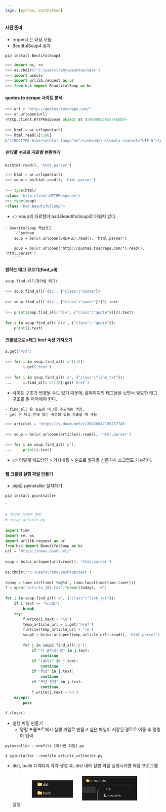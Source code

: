 ```yaml
---
tags: [python, DoItPython]
---
```


#### 사전 준비
- request 는 내장 모듈
- BeutifulSoup4 설치
```
pip install BeutifulSoup4
```

```python
>>> import os, re
>>> os.chdir(r'c:\users\ramy\desktop\test')
>>> import usecsv
>>> import urllib.request as ur
>>> from bs4 import BeautifulSoup as bs
```

#### quotes to scrape 사이트 분석
```python
>>> url = "http://quotes.toscrape.com/"
>>> ur.urlopen(url)
<http.client.HTTPResponse object at 0x0000025F557F6DD0>

>>> html = ur.urlopen(url)
>>> html.read()[:100]
b'<!DOCTYPE html>\n<html lang="en">\n<head>\n\t<meta charset="UTF-8">\n\t<title>Quotes to Scrape</title>\n   '
```

##### 뷰티풀 수프로 자료형 변환하기
```python
bs(html.read(), 'html.parser')
```

```python
>>> html = ur.urlopen(url)
>>> soup = bs(html.read(), 'html.parser')

>>> type(html)
<class 'http.client.HTTPResponse'>
>>> type(soup)
<class 'bs4.BeautifulSoup'>
```
- 👉 soup의 자료형이 bs4.BeautifulSoup로 이뤄저 있다.

```ad-tip
- BeutifulSoup 핵심코드
	```python
	soup = bs(ur.urlopen(URL주소).read(), 'html.parser')
	
	soup = bs(ur.urlopen("http://quotes.toscrape.com/").read(), 'html.parser')
	```
```


#### 원하는 태그 모으기(find_all)
```python
soup.find_all(찾아낼_태그)

>>> soup.find_all('div', {"class":"quote"})

>>> soup.find_all('div', {"class":"quote"})[0].text

>>> print(soup.find_all('div', {"class":"quote"})[0].text)

for i in soup.find_all('div', {"class": "quote"}):
	print(i.text)
```

#### 크롤링으로 a태그 href 속성 가져오기
```python
a.get('속성')

>>> for i in soup.find_all('a')[:5]:
		i.get('href')

>>> for i in soup.find_all('a', {"class":"link_txt"}):
...     i.find_all('a')[0].get('href')

```
- 사이트 구조가 변경될 수도 있기 때문에, 홈페이지의 태그들을 보면서 필요한 태그 구조를 잘 파악해야 한다. 

```ad-tip
- find_all 은 필요한 태그를 추출하는 역할,
- get 은 태그 안에 있는 속성의 값을 추출할 때 사용
```

```python
>>> article1 = 'https://v.daum.net/v/20230617150257746'

>>> soup = bs(ur.urlopen(article1).read(), 'html.parser')

>>> for i in soup.find_all('p'):
...     print(i.text)
```


- 👉 이렇게 헤드라인 > 기사내용 > 순으로 일자별 신문기사 스크랩도 가능하다.

#### 웹 크롤링 실행 파일 만들기
- pip로 pyinstaller 설치하기
```shell
pip install pyinstaller
```
`
```python
# 작성한 파이썬 파일
# scrap_article.py

import time
import re, os
import urllib.request as ur
from bs4 import BeautifulSoup as bs
url = "https://news.daum.net/"

soup = bs(ur.urlopen(url).read(), 'html.parser')

os.chdir(r'c:\users\ramy\desktop\test')

today = time.strftime('%m@%d', time.localtime(time.time()))
f = open('article_{0}.txt'.format(today), 'w')

for i in soup.find_all('a', {"class":"link_txt"}):
	if i.text == "뉴스홈":
		break
	try:
		f.write(i.text + '\n')
		temp_article_url = i.get('href')
		f.write(temp_article_url + '\n')
		soup2 = bs(ur.urlopen(temp_article_url).read(), 'html.parser')
		
		for j in soup2.find_all('p'):
			if "이 글자크기로" in j.text:
				continue
			if "(예시)" in j.text:
				continue
			if "톡방" in j.text:
				continue
			if "무단 전재" in j.text:
				continue
			f.write(j.text +'\n')
	except:
		pass

f.close()
```

- 실행 파일 만들기
	- 명령 프롬프트에서 실행 파일로 만들고 싶은 파일이 저장된 경로로 이동 후 명령어 입력
```shell
pyinstaller --onefile [파이썬 파일].py

$ pyinstaller --onefile article_collector.py
```

- dist, build 디렉터리 각각 생성 후, dist 내의 실행 파일 실행시키면 해당 프로그램 실행
![](assets/06.%20웹%20크롤링.png)